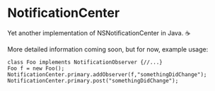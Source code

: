 # NotificationCenter
Yet another implementation of NSNotificationCenter in Java. ☕️


More detailed information coming soon, but for now, example usage: 


    class Foo implements NotificationObserver {//...}
    Foo f = new Foo();
    NotificationCenter.primary.addObserver(f,"somethingDidChange");
    NotificationCenter.primary.post("somethingDidChange");
